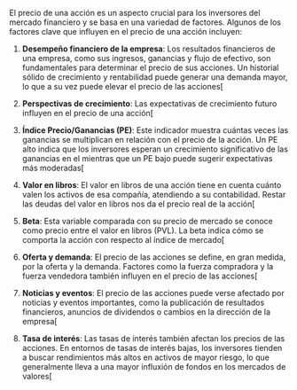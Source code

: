El precio de una acción es un aspecto crucial para los inversores del mercado financiero y se basa en una variedad de factores. Algunos de los factores clave que influyen en el precio de una acción incluyen:

1. **Desempeño financiero de la empresa**: Los resultados financieros de una empresa, como sus ingresos, ganancias y flujo de efectivo, son fundamentales para determinar el precio de sus acciones. Un historial sólido de crecimiento y rentabilidad puede generar una demanda mayor, lo que a su vez puede elevar el precio de las acciones[

2. **Perspectivas de crecimiento**: Las expectativas de crecimiento futuro influyen en el precio de una acción[

3. **Índice Precio/Ganancias (PE)**: Este indicador muestra cuántas veces las ganancias se multiplican en relación con el precio de la acción. Un PE alto indica que los inversores esperan un crecimiento significativo de las ganancias en el mientras que un PE bajo puede sugerir expectativas más moderadas[

4. **Valor en libros**: El valor en libros de una acción tiene en cuenta cuánto valen los activos de esa compañía, atendiendo a su contabilidad. Restar las deudas del valor en libros nos da el precio real de la acción[

5. **Beta**: Esta variable comparada con su precio de mercado se conoce como precio entre el valor en libros (PVL). La beta indica cómo se comporta la acción con respecto al índice de mercado[

6. **Oferta y demanda**: El precio de las acciones se define, en gran medida, por la oferta y la demanda. Factores como la fuerza compradora y la fuerza vendedora también influyen en el precio de las acciones[

7. **Noticias y eventos**: El precio de las acciones puede verse afectado por noticias y eventos importantes, como la publicación de resultados financieros, anuncios de dividendos o cambios en la dirección de la empresa[

8. **Tasa de interés**: Las tasas de interés también afectan los precios de las acciones. En entornos de tasas de interés bajas, los inversores tienden a buscar rendimientos más altos en activos de mayor riesgo, lo que generalmente lleva a una mayor influxión de fondos en los mercados de valores[
